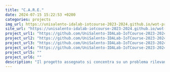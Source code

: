 ```yaml
---
title: "C.A.R.E."
date: 2024-07-15 15:22:53 +0200
categories: projects
img_url: https://unisalento-idalab-iotcourse-2023-2024.github.io/wot-project-presentation-PalumboPierri/images/architettura%202.png
site_url: "https://unisalento-idalab-iotcourse-2023-2024.github.io/wot-project-presentation-PalumboPierri/"
project_url1: "https://github.com/UniSalento-IDALab-IoTCourse-2023-2024/wot-project-rasperry-2023-2024-PalumboPierri"
project_url2: "https://github.com/UniSalento-IDALab-IoTCourse-2023-2024/wot-project-2023-2024-server-PalumboPierri"
project_url3: "https://github.com/UniSalento-IDALab-IoTCourse-2023-2024/wot-project-2023-2024-front-PalumboPierri"
project_url4: "https://github.com/UniSalento-IDALab-IoTCourse-2023-2024/wot-project-2023-2024-MachineLearning-PalumboPierri"
project_url5: ""
project_url6: ""
description: "Il progetto assegnato si concentra su un problema rilevante negli ambienti industriali caratterizzati da alti livelli di rumore: la protezione dell'udito dei lavoratori. In molte zone industriali, il rumore può superare gli 85 dB, un livello considerato dannoso per l'udito umano se l'esposizione è prolungata. L'obiettivo del nostro sistema è monitorare costantemente i livelli sonori e inviare avvisi rapidi ai lavoratori quando viene superata questa soglia."
---
```


